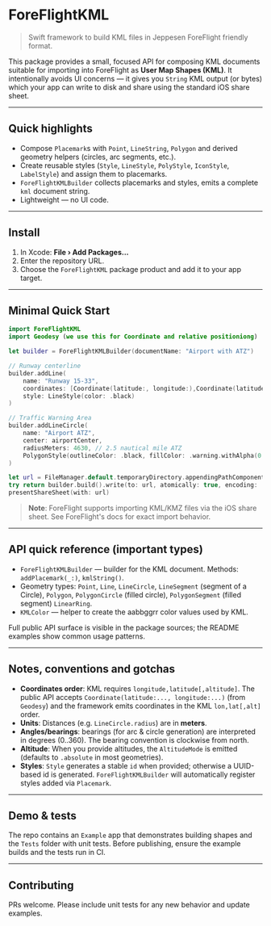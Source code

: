 # ForeFlightKML

> Swift framework to build KML files in Jeppesen ForeFlight friendly format. 

This package provides a small, focused API for composing KML documents suitable for importing into ForeFlight as **User Map Shapes (KML)**. It intentionally avoids UI concerns — it gives you `String` KML output (or bytes) which your app can write to disk and share using the standard iOS share sheet.
    
---

## Quick highlights

- Compose `Placemark`s with `Point`, `LineString`, `Polygon` and derived geometry helpers (circles, arc segments, etc.).
- Create reusable styles (`Style`, `LineStyle`, `PolyStyle`, `IconStyle`, `LabelStyle`) and assign them to placemarks.
- `ForeFlightKMLBuilder` collects placemarks and styles, emits a complete `kml` document string.
- Lightweight — no UI code.

---

## Install

1. In Xcode: **File › Add Packages...**
2. Enter the repository URL.
3. Choose the `ForeFlightKML` package product and add it to your app target.

---

## Minimal Quick Start

```swift
import ForeFlightKML
import Geodesy (we use this for Coordinate and relative positioniong)

let builder = ForeFlightKMLBuilder(documentName: "Airport with ATZ")

// Runway centerline
builder.addLine(
    name: "Runway 15-33", 
    coordinates: [Coordinate(latitude:, longitude:),Coordinate(latitude:, longitude:)],
    style: LineStyle(color: .black)
)

// Traffic Warning Area
builder.addLineCircle(
    name: "Airport ATZ", 
    center: airportCenter, 
    radiusMeters: 4630, // 2.5 nautical mile ATZ
    PolygonStyle(outlineColor: .black, fillColor: .warning.withAlpha(0.3))
)

let url = FileManager.default.temporaryDirectory.appendingPathComponent("shapes.kml")
try return builder.build().write(to: url, atomically: true, encoding: .utf8)
presentShareSheet(with: url)
```

> **Note**: ForeFlight supports importing KML/KMZ files via the iOS share sheet. See ForeFlight's docs for exact import behavior.
---

## API quick reference (important types)

- `ForeFlightKMLBuilder` — builder for the KML document. Methods: `addPlacemark(_:)`, `kmlString()`.
- Geometry types: `Point`, `Line`, `LineCircle`, `LineSegment` (segment of a Circle), `Polygon`, `PolygonCircle` (filled circle), `PolygonSegment` (filled segment) `LinearRing`.
- `KMLColor` — helper to create the aabbggrr color values used by KML.

Full public API surface is visible in the package sources; the README examples show common usage patterns.

---

## Notes, conventions and gotchas

- **Coordinates order**: KML requires `longitude,latitude[,altitude]`. The public API accepts `Coordinate(latitude:..., longitude:...)` (from `Geodesy`) and the framework emits coordinates in the KML `lon,lat[,alt]` order.
- **Units**: Distances (e.g. `LineCircle.radius`) are in **meters**.
- **Angles/bearings**: bearings (for arc & circle generation) are interpreted in degrees (0..360). The bearing convention is clockwise from north.
- **Altitude**: When you provide altitudes, the `AltitudeMode` is emitted (defaults to `.absolute` in most geometries).
- **Styles**: `Style` generates a stable `id` when provided; otherwise a UUID-based id is generated. `ForeFlightKMLBuilder` will automatically register styles added via `Placemark`.
---

## Demo & tests

The repo contains an `Example` app that demonstrates building shapes and the `Tests` folder with unit tests. Before publishing, ensure the example builds and the tests run in CI.

---

## Contributing

PRs welcome. Please include unit tests for any new behavior and update examples.

